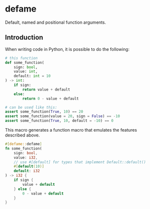 # defame
Default, named and positional function arguments.

## Introduction
When writing code in Python, it is possible to do the following:

```python
# this function
def some_function(
    sign: bool,
    value: int,
    default: int = 10
) -> int:
    if sign:
        return value + default
    else:
        return 0 - value + default

# can be used like this:
assert some_function(True, 10) == 20
assert some_function(value = 20, sign = False) == -10
assert some_function(True, 10, default = -10) == 0
```

This macro generates a function macro that emulates the features described above.
```rust
#[defame::defame]
fn some_function(
    sign: bool,
    value: i32,
    // use #[default] for types that implement Default::default()
    #[default(10)]
    default: i32
) -> i32 {
    if sign {
        value + default
    } else {
        0 - value + default
    }
}
```
